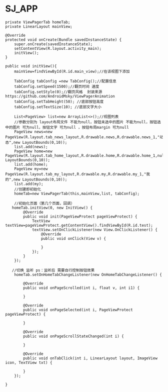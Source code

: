 # SJ_APP

    private ViewPagerTab homeTab;
    private LinearLayout mainView;

    @Override
    protected void onCreate(Bundle savedInstanceState) {
        super.onCreate(savedInstanceState);
        setContentView(R.layout.activity_main);
        initView();
    }

    public void initView(){
        mainView=findViewById(R.id.main_view);//在该视图下添加

        TabConfig tabConfig =new TabConfig();//配置信息
        tabConfig.setSpeed(1500);//翻页时间 速度
        tabConfig.setStyle(0);//翻页风格  封装来源 https://github.com/AndroidMsky/ViewPagerAnimation
        tabConfig.setTabHeight(50); //底部按钮高度
        tabConfig.setTextSize(10); //底部文字大小

        List<PageView> list=new ArrayList<>();//视图列表
        //参数分别为 layout布局文件 不能为null，按钮未选中的图片 不能为null，按钮选中的图片 可为null，按钮文字 可为null ，按钮布局margin 可为null 
        PageView news=new PageView(R.layout.tab_news_layout,R.drawable.news,R.drawable.news_1,"动态",new LayoutBounds(0,10));
        list.add(news);
        PageView home=new PageView(R.layout.tab_home_layout,R.drawable.home,R.drawable.home_1,null,new LayoutBounds(0,10));
        list.add(home);
        PageView my=new PageView(R.layout.tab_my_layout,R.drawable.my,R.drawable.my_1,"我的",new LayoutBounds(0,10));
        list.add(my);
        //创建即初始化
        homeTab=new ViewPagerTab(this,mainView,list, tabConfig);

        //初始化页面（第几个页面，回调）
       homeTab.initView(0, new InitView() {
            @Override
            public void init(PageViewProtect pageViewProtect) {
                TextView textView=pageViewProtect.getContentView().findViewById(R.id.test);
                textView.setOnClickListener(new View.OnClickListener() {
                    @Override
                    public void onClick(View v) {
                        
                    }
                });
            }
        });
       
       //切换 监听 ps：监听后 需要自行控制按钮效果
        homeTab.setOnHomeTabChangeListener(new OnHomeTabChangeListener() {

            @Override
            public void onPageScrolled(int i, float v, int i1) {
                
            }

            @Override
            public void onPageSelected(int i, PageViewProtect pageViewProtect) {

            }

            @Override
            public void onPageScrollStateChanged(int i) {

            }

            @Override
            public void onTabClick(int i, LinearLayout layout, ImageView icon, TextView txt) {

            }
        });

    }
